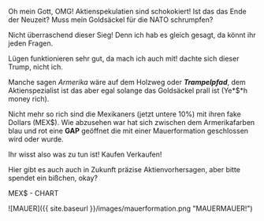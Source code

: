 Oh mein Gott, OMG! Aktienspekulatien sind schokokiert! Ist das das Ende der Neuzeit? Muss mein Goldsäckel für die NATO schrumpfen? 

Nicht überraschend dieser Sieg! Denn ich hab es gleich gesagt, da könnt ihr jeden Fragen.

Lügen funktionieren sehr gut, da mach ich auch mit! dachte sich dieser Trump, nicht ich. 

Manche sagen *Armerika* wäre auf dem Holzweg oder ***Trampelpfad***, dem Aktienspezialist ist das aber egal solange das Goldsäckel prall ist (Ye*$*h money rich).

Nicht mehr so rich sind die Mexikaners (jetzt untere 10%) mit ihren fake Dollars (MEX$). Wie abzusehen war hat
sich zwischen dem Armerikafarben blau und rot eine **GAP** geöffnet die mit einer Mauerformation geschlossen wird oder wurde.

Ihr wisst also was zu tun ist! Kaufen Verkaufen!

Hier gibt es auch auch in Zukunft präzise Aktienvorhersagen, aber bitte spendet ein bißchen, okay?

MEX$ - CHART

![MAUER]({{ site.baseurl }}/images/mauerformation.png "MAUERMAUER!")



